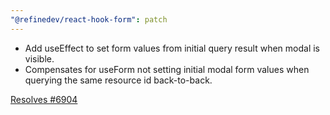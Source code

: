 ```yaml
---
"@refinedev/react-hook-form": patch
---
```


- Add useEffect to set form values from initial query result when modal is visible.
- Compensates for useForm not setting initial modal form values when querying the same resource id back-to-back.

[Resolves #6904](https://github.com/refinedev/refine/issues/6904)
